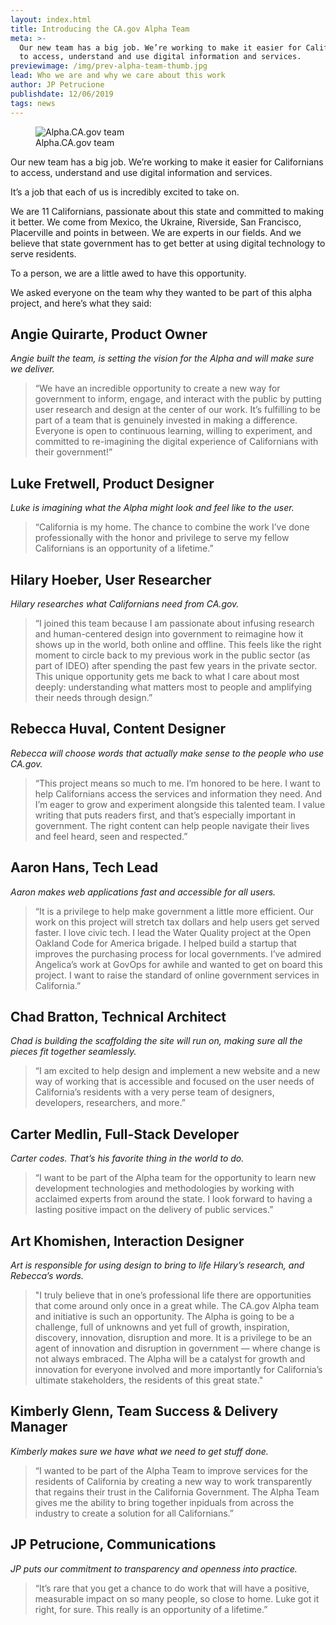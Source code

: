 ```yaml
---
layout: index.html
title: Introducing the CA.gov Alpha Team
meta: >-
  Our new team has a big job. We’re working to make it easier for Californians
  to access, understand and use digital information and services.
previewimage: /img/prev-alpha-team-thumb.jpg
lead: Who we are and why we care about this work
author: JP Petrucione
publishdate: 12/06/2019
tags: news
---
```

<figure class="figure"><img src="/img/alpha-team.jpeg" class="" alt="Alpha.CA.gov team"><figcaption class="figure-caption">Alpha.CA.gov team</figcaption></figure>

Our new team has a big job. We’re working to make it easier for Californians to access, understand and use digital information and services.

It’s a job that each of us is incredibly excited to take on.

We are 11 Californians, passionate about this state and committed to making it better. We come from Mexico, the Ukraine, Riverside, San Francisco, Placerville and points in between. We are experts in our fields. And we believe that state government has to get better at using digital technology to serve residents.

To a person, we are a little awed to have this opportunity.

We asked everyone on the team why they wanted to be part of this alpha project, and here’s what they said:

## Angie Quirarte, Product Owner

_Angie built the team, is setting the vision for the Alpha and will make sure we deliver._

> “We have an incredible opportunity to create a new way for government to inform, engage, and interact with the public by putting user research and design at the center of our work. It’s fulfilling to be part of a team that is genuinely invested in making a difference. Everyone is open to continuous learning, willing to experiment, and committed to re-imagining the digital experience of Californians with their government!”

## Luke Fretwell, Product Designer

_Luke is imagining what the Alpha might look and feel like to the user._

> “California is my home. The chance to combine the work I’ve done professionally with the honor and privilege to serve my fellow Californians is an opportunity of a lifetime.”

## Hilary Hoeber, User Researcher

_Hilary researches what Californians need from CA.gov._

> “I joined this team because I am passionate about infusing research and human-centered design into government to reimagine how it shows up in the world, both online and offline. This feels like the right moment to circle back to my previous work in the public sector (as part of IDEO) after spending the past few years in the private sector. This unique opportunity gets me back to what I care about most deeply: understanding what matters most to people and amplifying their needs through design.”

## Rebecca Huval, Content Designer

_Rebecca will choose words that actually make sense to the people who use CA.gov._

> “This project means so much to me. I’m honored to be here. I want to help Californians access the services and information they need. And I’m eager to grow and experiment alongside this talented team. I value writing that puts readers first, and that’s especially important in government. The right content can help people navigate their lives and feel heard, seen and respected.”

## Aaron Hans, Tech Lead

_Aaron makes web applications fast and accessible for all users._

> “It is a privilege to help make government a little more efficient. Our work on this project will stretch tax dollars and help users get served faster. I love civic tech. I lead the Water Quality project at the Open Oakland Code for America brigade. I helped build a startup that improves the purchasing process for local governments. I’ve admired Angelica’s work at GovOps for awhile and wanted to get on board this project. I want to raise the standard of online government services in California.”

## Chad Bratton, Technical Architect

_Chad is building the scaffolding the site will run on, making sure all the pieces fit together seamlessly._

> “I am excited to help design and implement a new website and a new way of working that is accessible and focused on the user needs of California’s residents with a very perse team of designers, developers, researchers, and more.”

## Carter Medlin, Full-Stack Developer

_Carter codes. That’s his favorite thing in the world to do._

> “I want to be part of the Alpha team for the opportunity to learn new development technologies and methodologies by working with acclaimed experts from around the state. I look forward to having a lasting positive impact on the delivery of public services.”

## Art Khomishen, Interaction Designer

_Art is responsible for using design to bring to life Hilary’s research, and Rebecca’s words._

> "I truly believe that in one’s professional life there are opportunities that come around only once in a great while. The CA.gov Alpha team and initiative is such an opportunity. The Alpha is going to be a challenge, full of unknowns and yet full of growth, inspiration, discovery, innovation, disruption and more. It is a privilege to be an agent of innovation and disruption in government — where change is not always embraced. The Alpha will be a catalyst for growth and innovation for everyone involved and more importantly for California’s ultimate stakeholders, the residents of this great state."

## Kimberly Glenn, Team Success & Delivery Manager

_Kimberly makes sure we have what we need to get stuff done._

> “I wanted to be part of the Alpha Team to improve services for the residents of California by creating a new way to work transparently that regains their trust in the California Government. The Alpha Team gives me the ability to bring together inpiduals from across the industry to create a solution for all Californians.”

## JP Petrucione, Communications

_JP puts our commitment to transparency and openness into practice._

> “It’s rare that you get a chance to do work that will have a positive, measurable impact on so many people, so close to home. Luke got it right, for sure. This really is an opportunity of a lifetime.”
